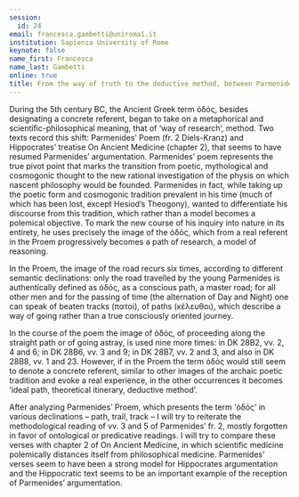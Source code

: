 ```yaml
---
session:
  id: 24
email: francesca.gambetti@uniroma1.it
institution: Sapienza University of Rome
keynote: false
name_first: Francesca
name_last: Gambetti
online: true
title: From the way of truth to the deductive method, between Parmenides and On Ancient Medicine
---
```

During the 5th century BC, the Ancient Greek term ὁδός, besides designating a concrete referent, began to take on a metaphorical and scientific-philosophical meaning, that of ‘way of research’, method. Two texts record this shift: Parmenides’ Poem (fr. 2 Diels-Kranz) and Hippocrates’ treatise On Ancient Medicine (chapter 2), that seems to have resumed Parmenides’ argumentation. Parmenides’ poem represents the true pivot point that marks the transition from poetic, mythological and cosmogonic thought to the new rational investigation of the physis on which nascent philosophy would be founded. Parmenides in fact, while taking up the poetic form and cosmogonic tradition prevalent in his time (much of which has been lost, except Hesiod’s Theogony), wanted to differentiate his discourse from this tradition, which rather than a model becomes a polemical objective. To mark the new course of his inquiry into nature in its entirety, he uses precisely the image of the ὁδός, which from a real referent in the Proem progressively becomes a path of research, a model of reasoning.

In the Proem, the image of the road recurs six times, according to different semantic declinations: only the road travelled by the young Parmenides is authentically defined as ὁδός, as a conscious path, a master road; for all other men and for the passing of time (the alternation of Day and Night) one can speak of beaten tracks (πατοί), of paths (κέλευθοι), which describe a way of going rather than a true consciously oriented journey.

In the course of the poem the image of ὁδός, of proceeding along the straight path or of going astray, is used nine more times: in DK 28B2, vv. 2, 4 and 6; in DK 28B6, vv. 3 and 9; in DK 28B7, vv. 2 and 3, and also in DK 28B8, vv. 1 and 23. However, if in the Proem the term ὁδός would still seem to denote a concrete referent, similar to other images of the archaic poetic tradition and evoke a real experience, in the other occurrences it becomes ‘ideal path, theoretical itinerary, deductive method’.

After analyzing Parmenides’ Proem, which presents the term ‘ὁδός’ in various declinations – path, trail, track – I will try to reiterate the methodological reading of vv. 3 and 5 of Parmenides’ fr. 2, mostly forgotten in favor of ontological or predicative readings. I will try to compare these verses with chapter 2 of On Ancient Medicine, in which scientific medicine polemically distances itself from philosophical medicine. Parmenides’ verses seem to have been a strong model for Hippocrates argumentation and the Hippocratic text seems to be an important example of the reception of Parmenides’ argumentation.
